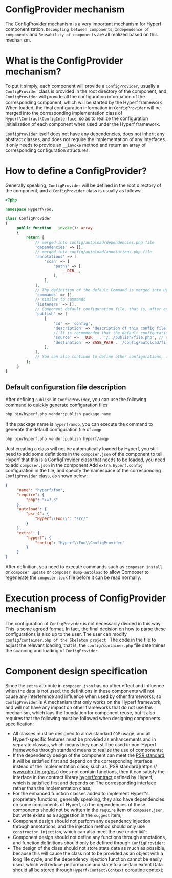 # ConfigProvider mechanism

The ConfigProvider mechanism is a very important mechanism for Hyperf componentization. `Decoupling between components`, `Independence of components` and `Reusability of components` are all realized based on this mechanism.

# What is the ConfigProvider mechanism?

To put it simply, each component will provide a `ConfigProvider`, usually a `ConfigProvider` class is provided in the root directory of the component, and `ConfigProvider` will provide all the configuration information of the corresponding component, which will be started by the Hyperf framework When loaded, the final configuration information in `ConfigProvider` will be merged into the corresponding implementation class of `Hyperf\Contract\ConfigInterface`, so as to realize the configuration initialization of each component when used under the Hyperf framework.

`ConfigProvider` itself does not have any dependencies, does not inherit any abstract classes, and does not require the implementation of any interfaces. It only needs to provide an `__invoke` method and return an array of corresponding configuration structures.

# How to define a ConfigProvider?

Generally speaking, `ConfigProvider` will be defined in the root directory of the component, and a `ConfigProvider` class is usually as follows:

```php
<?php

namespace Hyperf\Foo;

class ConfigProvider
{
     public function __invoke(): array
     {
         return [
             // merged into config/autoload/dependencies.php file
             'dependencies' => [],
             // merged into config/autoload/annotations.php file
             'annotations' => [
                 'scan' => [
                     'paths' => [
                         __DIR__,
                     ],
                 ],
             ],
             // The definition of the default Command is merged into Hyperf\Contract\ConfigInterface, another way to understand it is corresponding to config/autoload/commands.php
             'commands' => [],
             // similar to commands
             'listeners' => [],
             // Component default configuration file, that is, after executing the command, the file corresponding to source will be copied to the file corresponding to destination
             'publish' => [
                 [
                     'id' => 'config',
                     'description' => 'description of this config file.', // description
                     // It is recommended that the default configuration be placed in the publish folder, and the file name is the same as the component name
                     'source' => __DIR__ . '/../publish/file.php', // corresponding configuration file path
                     'destination' => BASE_PATH . '/config/autoload/file.php', // copy as the file under this path
                 ],
             ],
             // You can also continue to define other configurations, which will eventually be merged into the configuration storage corresponding to ConfigInterface
         ];
     }
}
```

## Default configuration file description

After defining `publish` in `ConfigProvider`, you can use the following command to quickly generate configuration files

```bash
php bin/hyperf.php vendor:publish package name
```

If the package name is `hyperf/amqp`, you can execute the command to generate the default configuration file of `amqp`
```bash
php bin/hyperf.php vendor:publish hyperf/amqp
```

Just creating a class will not be automatically loaded by Hyperf, you still need to add some definitions in the `composer.json` of the component to tell Hyperf that this is a ConfigProvider class that needs to be loaded, you need to add `composer.json` in the component Add `extra.hyperf.config` configuration in the file, and specify the namespace of the corresponding `ConfigProvider` class, as shown below:

```json
{
     "name": "hyperf/foo",
     "require": {
         "php": ">=7.3"
     },
     "autoload": {
         "psr-4": {
             "Hyperf\\Foo\\": "src/"
         }
     },
     "extra": {
         "hyperf": {
             "config": "Hyperf\\Foo\\ConfigProvider"
         }
     }
}
```

After definition, you need to execute commands such as `composer install` or `composer update` or `composer dump-autoload` to allow Composer to regenerate the `composer.lock` file before it can be read normally.

# Execution process of ConfigProvider mechanism

The configuration of `ConfigProvider` is not necessarily divided in this way. This is some agreed format. In fact, the final decision on how to parse these configurations is also up to the user. The user can modify `config/container.php of the Skeleton project ` The code in the file to adjust the relevant loading, that is, the `config/container.php` file determines the scanning and loading of `ConfigProvider`.

# Component design specification

Since the `extra` attribute in `composer.json` has no other effect and influence when the data is not used, the definitions in these components will not cause any interference and influence when used by other frameworks, so `ConfigProvider` is A mechanism that only works on the Hyperf framework, and will not have any impact on other frameworks that do not use this mechanism, which lays the foundation for component reuse, but it also requires that the following must be followed when designing components specification:

- All classes must be designed to allow standard `OOP` usage, and all Hyperf-specific features must be provided as enhancements and in separate classes, which means they can still be used in non-Hyperf frameworks through standard means to realize the use of components;
- If the dependency design of the component can meet the [PSR standard](https://www.php-fig.org/psr), it will be satisfied first and depend on the corresponding interface instead of the implementation class; such as [PSR standard](https:// www.php-fig.org/psr) does not contain functions, then it can satisfy the interface in the contract library [hyperf/contract](https://github.com/hyperf/contract) defined by Hyperf, which is satisfied first and depends on The corresponding interface rather than the implementation class;
- For the enhanced function classes added to implement Hyperf's proprietary functions, generally speaking, they also have dependencies on some components of Hyperf, so the dependencies of these components should not be written in the `require` item of `composer.json`, but write exists as a suggestion in the `suggest` item;
- Component design should not perform any dependency injection through annotations, and the injection method should only use `constructor injection`, which can also meet the use under `OOP`;
- Component design should not define any functions through annotations, and function definitions should only be defined through `ConfigProvider`;
- The design of the class should not store state data as much as possible, because this will cause the class not to be provided as an object with a long life cycle, and the dependency injection function cannot be easily used, which will reduce performance and state to a certain extent Data should all be stored through `Hyperf\Context\Context` coroutine context;
